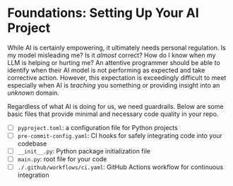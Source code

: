 # Foundations: Setting Up Your AI Project

While AI is certainly empowering, it ultimately needs personal regulation. Is my model misleading me? Is it _almost_ correct? How do I know when my LLM is helping or hurting me? An attentive programmer should be able to identify when their AI model is not performing as expected and take corrective action. However, this expectation is exceedingly difficult to meet especially when AI is _teaching_ you something or providing insight into an _unknown_ domain.

Regardless of what AI is doing for us, we need guardrails. Below are some basic files that provide minimal and necessary code quality in your repo.

- [ ] `pyproject.toml`: a configuration file for Python projects
- [ ] `pre-commit-config.yaml`: CI hooks for safely integrating code into your codebase
- [ ] `__init__.py`: Python package initialization file
- [ ] `main.py`: root file for your code
- [ ] `./.github/workflows/ci.yaml`: GitHub Actions workflow for continuous integration
